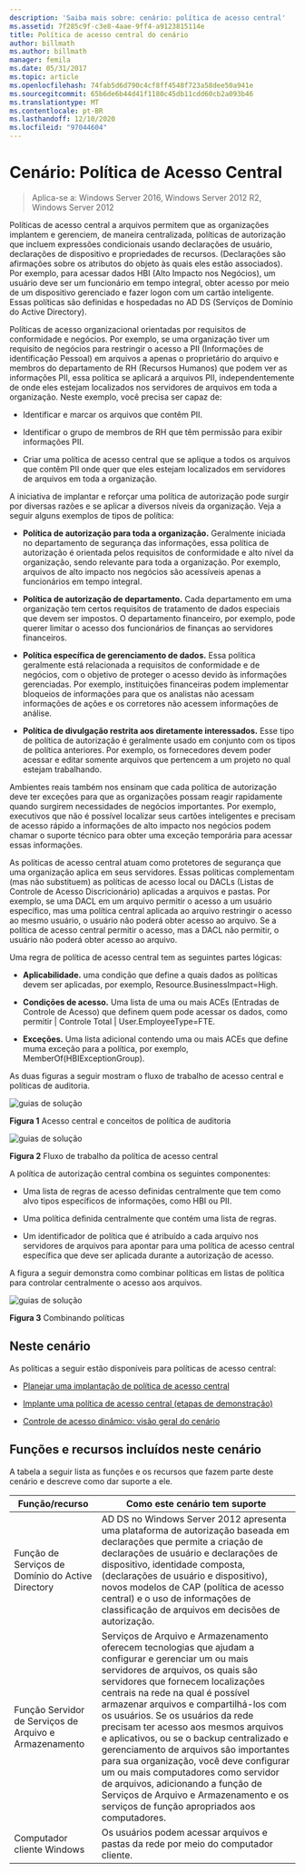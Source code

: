 ```yaml
---
description: 'Saiba mais sobre: cenário: política de acesso central'
ms.assetid: 7f285c9f-c3e8-4aae-9ff4-a9123815114e
title: Política de acesso central do cenário
author: billmath
ms.author: billmath
manager: femila
ms.date: 05/31/2017
ms.topic: article
ms.openlocfilehash: 74fab5d6d790c4cf8ff4548f723a58dee50a941e
ms.sourcegitcommit: 65b6de6b44d41f1180c45db11cdd60cb2a093b46
ms.translationtype: MT
ms.contentlocale: pt-BR
ms.lasthandoff: 12/10/2020
ms.locfileid: "97044604"
---
```

# <a name="scenario-central-access-policy"></a>Cenário: Política de Acesso Central

>Aplica-se a: Windows Server 2016, Windows Server 2012 R2, Windows Server 2012

Políticas de acesso central a arquivos permitem que as organizações implantem e gerenciem, de maneira centralizada, políticas de autorização que incluem expressões condicionais usando declarações de usuário, declarações de dispositivo e propriedades de recursos. (Declarações são afirmações sobre os atributos do objeto às quais eles estão associados). Por exemplo, para acessar dados HBI (Alto Impacto nos Negócios), um usuário deve ser um funcionário em tempo integral, obter acesso por meio de um dispositivo gerenciado e fazer logon com um cartão inteligente. Essas políticas são definidas e hospedadas no AD DS (Serviços de Domínio do Active Directory).

Políticas de acesso organizacional orientadas por requisitos de conformidade e negócios. Por exemplo, se uma organização tiver um requisito de negócios para restringir o acesso a PII (Informações de identificação Pessoal) em arquivos a apenas o proprietário do arquivo e membros do departamento de RH (Recursos Humanos) que podem ver as informações PII, essa política se aplicará a arquivos PII, independentemente de onde eles estejam localizados nos servidores de arquivos em toda a organização. Neste exemplo, você precisa ser capaz de:

-   Identificar e marcar os arquivos que contêm PII.

-   Identificar o grupo de membros de RH que têm permissão para exibir informações PII.

-   Criar uma política de acesso central que se aplique a todos os arquivos que contêm PII onde quer que eles estejam localizados em servidores de arquivos em toda a organização.

A iniciativa de implantar e reforçar uma política de autorização pode surgir por diversas razões e se aplicar a diversos níveis da organização. Veja a seguir alguns exemplos de tipos de política:

-   **Política de autorização para toda a organização.** Geralmente iniciada no departamento de segurança das informações, essa política de autorização é orientada pelos requisitos de conformidade e alto nível da organização, sendo relevante para toda a organização. Por exemplo, arquivos de alto impacto nos negócios são acessíveis apenas a funcionários em tempo integral.

-   **Política de autorização de departamento.** Cada departamento em uma organização tem certos requisitos de tratamento de dados especiais que devem ser impostos. O departamento financeiro, por exemplo, pode querer limitar o acesso dos funcionários de finanças ao servidores financeiros.

-   **Política específica de gerenciamento de dados.** Essa política geralmente está relacionada a requisitos de conformidade e de negócios, com o objetivo de proteger o acesso devido às informações gerenciadas. Por exemplo, instituições financeiras podem implementar bloqueios de informações para que os analistas não acessam informações de ações e os corretores não acessem informações de análise.

-   **Política de divulgação restrita aos diretamente interessados.** Esse tipo de política de autorização é geralmente usado em conjunto com os tipos de política anteriores. Por exemplo, os fornecedores devem poder acessar e editar somente arquivos que pertencem a um projeto no qual estejam trabalhando.

Ambientes reais também nos ensinam que cada política de autorização deve ter exceções para que as organizações possam reagir rapidamente quando surgirem necessidades de negócios importantes. Por exemplo, executivos que não é possível localizar seus cartões inteligentes e precisam de acesso rápido a informações de alto impacto nos negócios podem chamar o suporte técnico para obter uma exceção temporária para acessar essas informações.

As políticas de acesso central atuam como protetores de segurança que uma organização aplica em seus servidores. Essas políticas complementam (mas não substituem) as políticas de acesso local ou DACLs (Listas de Controle de Acesso Discricionário) aplicadas a arquivos e pastas. Por exemplo, se uma DACL em um arquivo permitir o acesso a um usuário específico, mas uma política central aplicada ao arquivo restringir o acesso ao mesmo usuário, o usuário não poderá obter acesso ao arquivo. Se a política de acesso central permitir o acesso, mas a DACL não permitir, o usuário não poderá obter acesso ao arquivo.

Uma regra de política de acesso central tem as seguintes partes lógicas:

-   **Aplicabilidade.** uma condição que define a quais dados as políticas devem ser aplicadas, por exemplo, Resource.BusinessImpact=High.

-   **Condições de acesso.** Uma lista de uma ou mais ACEs (Entradas de Controle de Acesso) que definem quem pode acessar os dados, como permitir | Controle Total | User.EmployeeType=FTE.

-   **Exceções.** Uma lista adicional contendo uma ou mais ACEs que define muma exceção para a política, por exemplo, MemberOf(HBIExceptionGroup).

As duas figuras a seguir mostram o fluxo de trabalho de acesso central e políticas de auditoria.

![guias de solução](media/Scenario--Central-Access-Policy/DynamicAccessControl_RevGuide.JPG)

**Figura 1** Acesso central e conceitos de política de auditoria

![guias de solução](media/Scenario--Central-Access-Policy/DynamicAccessControl_RevGuide_2.JPG)

**Figura 2** Fluxo de trabalho da política de acesso central

A política de autorização central combina os seguintes componentes:

-   Uma lista de regras de acesso definidas centralmente que tem como alvo tipos específicos de informações, como HBI ou PII.

-   Uma política definida centralmente que contém uma lista de regras.

-   Um identificador de política que é atribuído a cada arquivo nos servidores de arquivos para apontar para uma política de acesso central específica que deve ser aplicada durante a autorização de acesso.

A figura a seguir demonstra como combinar políticas em listas de política para controlar centralmente o acesso aos arquivos.

![guias de solução](media/Scenario--Central-Access-Policy/DynamicAccessControl_RevGuide3.JPG)

**Figura 3** Combinando políticas

## <a name="in-this-scenario"></a>Neste cenário
As políticas a seguir estão disponíveis para políticas de acesso central:

-   [Planejar uma implantação de política de acesso central](assetId:///0311a76d-d66c-4ddb-ade6-af586a2ad82f)

-   [Implante uma política de acesso central &#40;etapas de demonstração&#41;](Deploy-a-Central-Access-Policy--Demonstration-Steps-.md)

-   [Controle de acesso dinâmico: visão geral do cenário](Dynamic-Access-Control--Scenario-Overview.md)

## <a name="roles-and-features-included-in-this-scenario"></a><a name="BKMK_NEW"></a>Funções e recursos incluídos neste cenário
A tabela a seguir lista as funções e os recursos que fazem parte deste cenário e descreve como dar suporte a ele.

|Função/recurso|Como este cenário tem suporte|
|-----------------|---------------------------------|
|Função de Serviços de Domínio do Active Directory|AD DS no Windows Server 2012 apresenta uma plataforma de autorização baseada em declarações que permite a criação de declarações de usuário e declarações de dispositivo, identidade composta, (declarações de usuário e dispositivo), novos modelos de CAP (política de acesso central) e o uso de informações de classificação de arquivos em decisões de autorização.|
|Função Servidor de Serviços de Arquivo e Armazenamento|Serviços de Arquivo e Armazenamento oferecem tecnologias que ajudam a configurar e gerenciar um ou mais servidores de arquivos, os quais são servidores que fornecem localizações centrais na rede na qual é possível armazenar arquivos e compartilhá-los com os usuários. Se os usuários da rede precisam ter acesso aos mesmos arquivos e aplicativos, ou se o backup centralizado e gerenciamento de arquivos são importantes para sua organização, você deve configurar um ou mais computadores como servidor de arquivos, adicionando a função de Serviços de Arquivo e Armazenamento e os serviços de função apropriados aos computadores.|
|Computador cliente Windows|Os usuários podem acessar arquivos e pastas da rede por meio do computador cliente.|



